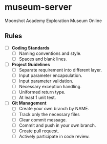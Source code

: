 # museum-server
Moonshot Academy Exploration Museum Online

## Rules

- [ ] **Coding Standards**
  - [ ] Naming conventions and style.
  - [ ] Spaces and blank lines.
- [ ] **Project Guidelines**
  - [ ] Separate requirement into different layer.
  - [ ] Input parameter encapsulation.
  - [ ] Input parameter validation.
  - [ ] Necessary exception handling.
  - [ ] Uniformed return type.
  - [ ] At least 1 unit test.
- [ ] **Git Management**
  - [ ] Create your own branch by NAME.
  - [ ] Track only the necessary files
  - [ ] Clear commit message.
  - [ ] Commit and push in your own branch.
  - [ ] Create pull request.
  - [ ] Actively participate in code review.
